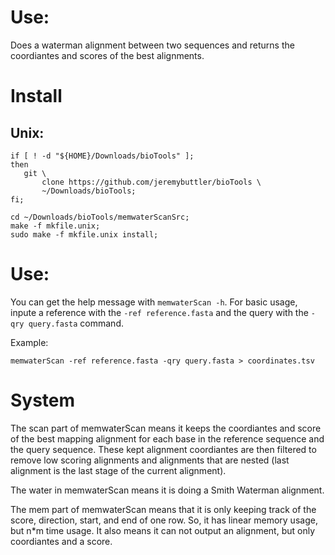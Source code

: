 # Use:

Does a waterman alignment between two sequences and
  returns the coordiantes and scores of the best
  alignments.

# Install

## Unix:

```
if [ ! -d "${HOME}/Downloads/bioTools" ];
then
   git \
       clone https://github.com/jeremybuttler/bioTools \
       ~/Downloads/bioTools;
fi;

cd ~/Downloads/bioTools/memwaterScanSrc;
make -f mkfile.unix;
sudo make -f mkfile.unix install;
```

# Use:

You can get the help message with `memwaterScan -h`. For
  basic usage, inpute a reference with
  the `-ref reference.fasta` and the query with
  the `-qry query.fasta` command.

Example:

```
memwaterScan -ref reference.fasta -qry query.fasta > coordinates.tsv
```

# System

The scan part of memwaterScan means it keeps the
  coordiantes and score of the best mapping alignment for
  each base in the reference sequence and the query
  sequence. These kept alignment coordiantes are then
  filtered to remove low scoring alignments and alignments
  that are nested (last alignment is the last stage of the
  current alignment).

The water in memwaterScan means it is doing a Smith
  Waterman alignment.

The mem part of memwaterScan means that it is only keeping
  track of the score, direction, start, and end of one
  row. So, it has linear memory usage, but n*m time usage.
  It also means it can not output an alignment, but only
  coordiantes and a score.
